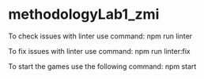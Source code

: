 # methodologyLab1_zmi

To check issues with linter use command:
npm run linter

To fix issues with linter use command:
npm run linter:fix

To start the games use the following command:
npm start